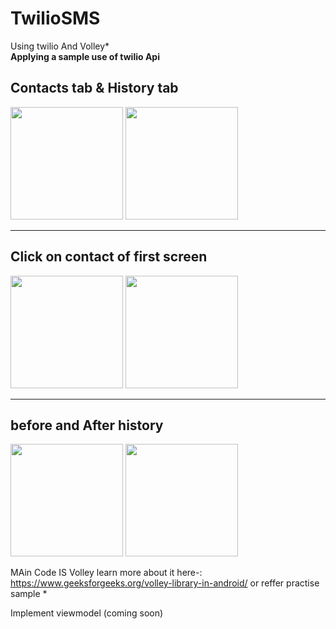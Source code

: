 # TwilioSMS

Using twilio And Volley*<br>
<Strong>Applying a sample use of twilio Api</strong>
<h2>Contacts tab     &   History tab</h2>

<img src="https://user-images.githubusercontent.com/41942751/174079181-d436f60a-0c5e-45d3-9e9e-26329544328a.png" width=180>
<img src="https://user-images.githubusercontent.com/41942751/174077071-08cbd761-f7c8-4a1f-b9d7-b6f60539ab3c.png" width=180>

<hr>
<h2>Click on contact of first screen</h2>
<img src="https://user-images.githubusercontent.com/41942751/174077053-666aefb2-2972-42b4-b550-6d7ba99915d4.png" width=180>
<img src="https://user-images.githubusercontent.com/41942751/174077062-89d6a5de-ab1d-422b-a3c6-5c440d653d68.png" width=180>

<hr>
<h2>
before and After history</h2>

<img src="https://user-images.githubusercontent.com/41942751/174077077-a1b819e0-0476-4ee4-8139-7f9162b0342b.png" width=180>

<img src="https://user-images.githubusercontent.com/41942751/174077065-42943e67-c58d-426c-ab07-de9474d2a2bd.png" width=180>




MAin Code IS Volley 
learn more about it here-:
https://www.geeksforgeeks.org/volley-library-in-android/
or reffer practise sample *


Implement viewmodel (coming soon)

